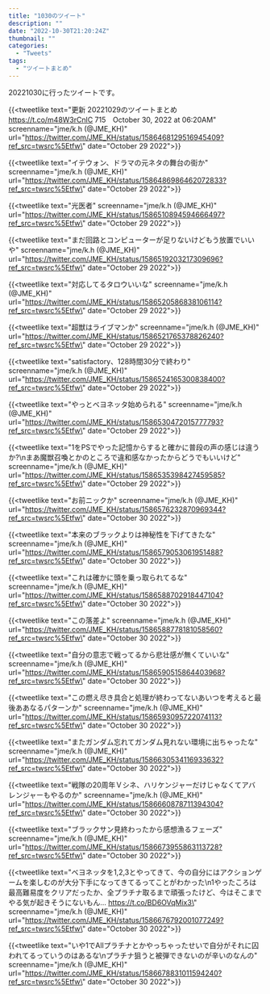 ```yaml
---
title: "1030のツイート"
description: ""
date: "2022-10-30T21:20:24Z"
thumbnail: ""
categories:
  - "Tweets"
tags:
  - "ツイートまとめ"
---
```

20221030に行ったツイートです。
<!--more-->
{{<tweetlike text=\"更新 20221029のツイートまとめ https://t.co/m48W3rCnlC 715　October 30, 2022 at 06:20AM\" screenname=\"jme/k.h (@JME_KH)\" url=\"https://twitter.com/JME_KH/status/1586468129516945409?ref_src=twsrc%5Etfw\" date=\"October 29 2022\">}}

{{<tweetlike text=\"イテウォン、ドラマの元ネタの舞台の街か\" screenname=\"jme/k.h (@JME_KH)\" url=\"https://twitter.com/JME_KH/status/1586486986462072833?ref_src=twsrc%5Etfw\" date=\"October 29 2022\">}}

{{<tweetlike text=\"光医者\" screenname=\"jme/k.h (@JME_KH)\" url=\"https://twitter.com/JME_KH/status/1586510894594666497?ref_src=twsrc%5Etfw\" date=\"October 29 2022\">}}

{{<tweetlike text=\"まだ回路とコンピューターが足りないけどもう放置でいいや\" screenname=\"jme/k.h (@JME_KH)\" url=\"https://twitter.com/JME_KH/status/1586519203217309696?ref_src=twsrc%5Etfw\" date=\"October 29 2022\">}}

{{<tweetlike text=\"対応してるタロウいいな\" screenname=\"jme/k.h (@JME_KH)\" url=\"https://twitter.com/JME_KH/status/1586520586838106114?ref_src=twsrc%5Etfw\" date=\"October 29 2022\">}}

{{<tweetlike text=\"超獣はライブマンか\" screenname=\"jme/k.h (@JME_KH)\" url=\"https://twitter.com/JME_KH/status/1586521765378826240?ref_src=twsrc%5Etfw\" date=\"October 29 2022\">}}

{{<tweetlike text=\"satisfactory、128時間30分で終わり\" screenname=\"jme/k.h (@JME_KH)\" url=\"https://twitter.com/JME_KH/status/1586524165300838400?ref_src=twsrc%5Etfw\" date=\"October 29 2022\">}}

{{<tweetlike text=\"やっとベヨネッタ始められる\" screenname=\"jme/k.h (@JME_KH)\" url=\"https://twitter.com/JME_KH/status/1586530472015777793?ref_src=twsrc%5Etfw\" date=\"October 29 2022\">}}

{{<tweetlike text=\"1をPSでやった記憶からすると確かに普段の声の感じは違うか?\nまあ魔獣召喚とかのところで違和感なかったからどうでもいいけど\" screenname=\"jme/k.h (@JME_KH)\" url=\"https://twitter.com/JME_KH/status/1586535398427459585?ref_src=twsrc%5Etfw\" date=\"October 29 2022\">}}

{{<tweetlike text=\"お前ニックか\" screenname=\"jme/k.h (@JME_KH)\" url=\"https://twitter.com/JME_KH/status/1586576232870969344?ref_src=twsrc%5Etfw\" date=\"October 30 2022\">}}

{{<tweetlike text=\"本来のブラックよりは神秘性を下げてきたな\" screenname=\"jme/k.h (@JME_KH)\" url=\"https://twitter.com/JME_KH/status/1586579053061951488?ref_src=twsrc%5Etfw\" date=\"October 30 2022\">}}

{{<tweetlike text=\"これは確かに頭を乗っ取られてるな\" screenname=\"jme/k.h (@JME_KH)\" url=\"https://twitter.com/JME_KH/status/1586588702918447104?ref_src=twsrc%5Etfw\" date=\"October 30 2022\">}}

{{<tweetlike text=\"この落差よ\" screenname=\"jme/k.h (@JME_KH)\" url=\"https://twitter.com/JME_KH/status/1586588778181058560?ref_src=twsrc%5Etfw\" date=\"October 30 2022\">}}

{{<tweetlike text=\"自分の意志で戦ってるから悲壮感が無くていいな\" screenname=\"jme/k.h (@JME_KH)\" url=\"https://twitter.com/JME_KH/status/1586590515864403968?ref_src=twsrc%5Etfw\" date=\"October 30 2022\">}}

{{<tweetlike text=\"この燃え尽き具合と処理が終わってないあいつを考えると最後ああなるパターンか\" screenname=\"jme/k.h (@JME_KH)\" url=\"https://twitter.com/JME_KH/status/1586593095722074113?ref_src=twsrc%5Etfw\" date=\"October 30 2022\">}}

{{<tweetlike text=\"またガンダム忘れてガンダム見れない環境に出ちゃったな\" screenname=\"jme/k.h (@JME_KH)\" url=\"https://twitter.com/JME_KH/status/1586630534116933632?ref_src=twsrc%5Etfw\" date=\"October 30 2022\">}}

{{<tweetlike text=\"戦隊の20周年Ｖシネ、ハリケンジャーだけじゃなくてアバレンジャーもやるのか\" screenname=\"jme/k.h (@JME_KH)\" url=\"https://twitter.com/JME_KH/status/1586660878711394304?ref_src=twsrc%5Etfw\" date=\"October 30 2022\">}}

{{<tweetlike text=\"ブラックサン見終わったから感想漁るフェーズ\" screenname=\"jme/k.h (@JME_KH)\" url=\"https://twitter.com/JME_KH/status/1586673955863113728?ref_src=twsrc%5Etfw\" date=\"October 30 2022\">}}

{{<tweetlike text=\"ベヨネッタを1,2,3とやってきて、今の自分にはアクションゲームを楽しむのが大分下手になってきてるってことがわかった\n1やったころは最高難易度をクリアだったか、全プラチナ取るまで頑張ったけど、今はそこまでやる気が起きそうにないもん… https://t.co/BD6OVqMix3\" screenname=\"jme/k.h (@JME_KH)\" url=\"https://twitter.com/JME_KH/status/1586676792001077249?ref_src=twsrc%5Etfw\" date=\"October 30 2022\">}}

{{<tweetlike text=\"いや1でAllプラチナとかやっちゃったせいで自分がそれに囚われてるっていうのはあるな\nプラチナ狙うと被弾できないのが辛いのなんの\" screenname=\"jme/k.h (@JME_KH)\" url=\"https://twitter.com/JME_KH/status/1586678831011594240?ref_src=twsrc%5Etfw\" date=\"October 30 2022\">}}

